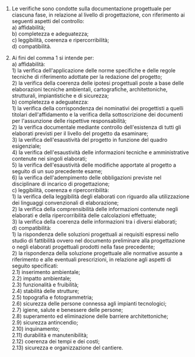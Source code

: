 1. Le verifiche sono condotte sulla documentazione progettuale per ciascuna fase, in relazione al livello di progettazione, con riferimento ai seguenti aspetti del controllo:<br>a) affidabilità;<br>b) completezza e adeguatezza;<br>c) leggibilità, coerenza e ripercorribilità;<br>d) compatibilità.

2. Ai fini del comma 1 si intende per:<br>a) affidabilità:<br>1) la verifica dell'applicazione delle norme specifiche e delle regole tecniche di riferimento adottate per la redazione del progetto;<br>2) la verifica della coerenza delle ipotesi progettuali poste a base delle elaborazioni tecniche ambientali, cartografiche, architettoniche, strutturali, impiantistiche e di sicurezza;<br>b) completezza e adeguatezza: <br>1) la verifica della corrispondenza dei nominativi dei progettisti a quelli titolari dell'affidamento e la verifica della sottoscrizione dei documenti per l'assunzione delle rispettive responsabilità;<br>2) la verifica documentale mediante controllo dell'esistenza di tutti gli elaborati previsti per il livello del progetto da esaminare;<br>3) la verifica dell'esaustività del progetto in funzione del quadro esigenziale;<br>4) la verifica dell'esaustività delle informazioni tecniche e amministrative contenute nei singoli elaborati;<br>5) la verifica dell'esaustività delle modifiche apportate al progetto a seguito di un suo precedente esame;<br>6) la verifica dell'adempimento delle obbligazioni previste nel disciplinare di incarico di progettazione;<br>c) leggibilità, coerenza e ripercorribilità:<br>1) la verifica della leggibilità degli elaborati con riguardo alla utilizzazione dei linguaggi convenzionali di elaborazione;<br>2) la verifica della comprensibilità delle informazioni contenute negli elaborati e della ripercorribilità delle calcolazioni effettuate;<br>3) la verifica della coerenza delle informazioni tra i diversi elaborati;<br>d) compatibilità:<br>1) la rispondenza delle soluzioni progettuali ai requisiti espressi nello studio di fattibilità ovvero nel documento preliminare alla progettazione o negli elaborati progettuali prodotti nella fase precedente;<br>2) la rispondenza della soluzione progettuale alle normative assunte a riferimento e alle eventuali prescrizioni, in relazione agli aspetti di seguito specificati: <br>2.1) inserimento ambientale;<br>2.2) impatto ambientale;<br>2.3) funzionalità e fruibilità;<br>2.4) stabilità delle strutture;<br>2.5) topografia e fotogrammetria;<br>2.6) sicurezza delle persone connessa agli impianti tecnologici;<br>2.7) igiene, salute e benessere delle persone;<br>2.8) superamento ed eliminazione delle barriere architettoniche;<br>2.9) sicurezza antincendio;<br>2.10) inquinamento;<br>2.11) durabilità e manutenibilità;<br>2.12) coerenza dei tempi e dei costi;<br>2.13) sicurezza e organizzazione del cantiere.